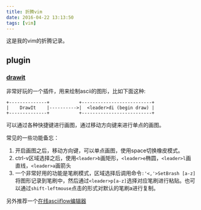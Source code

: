 ```yaml
---
title: 折腾vim
date: 2016-04-22 13:13:50
tags: [vim]
---
```


这是我的vim的折腾记录。

<!--more-->

## plugin

### [drawit](http://www.vim.org/scripts/script.php?script_id=40)

非常好玩的一个插件，用来绘制ascii的图形，比如下面这种:

```
+--------------+           +--------------------------+
|    DrawIt    |---------->|  <leader>di (begin draw) |
+--------------+           +--------------------------+
```

可以通过各种快捷键进行画图，通过移动方向键来进行单点的画图。

常见的一些功能备忘：

1.  开启画图之后，移动方向键，可以单点画图，使用space切换橡皮模式。
2.  ctrl-v区域选择之后，使用`<leader>b`画矩形，`<leader>e`椭圆，`<leader>l`画直线，`<leader>a`画箭头
3.  一个非常好用的功能是笔刷模式，区域选择后调用命令`:'<,'>SetBrash [a-z]`将图形记录到笔刷中，然后通过`<leader>p[a-z]`选择对应笔刷进行粘贴。也可以通过`shift-leftmouse`点击的形式对默认的笔刷a进行复制。

另外推荐一个[在线asciiflow编辑器](http://asciiflow.com/)

